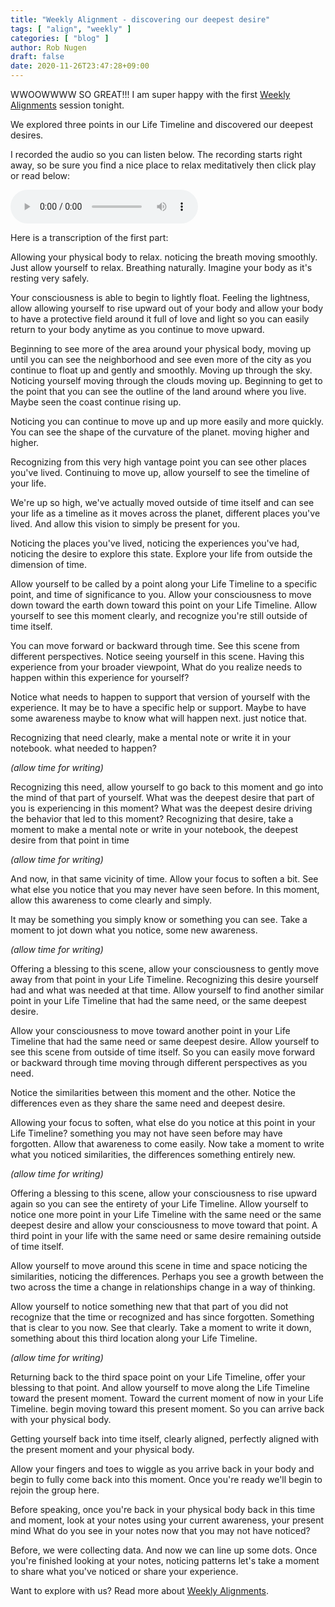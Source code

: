 ```yaml
---
title: "Weekly Alignment - discovering our deepest desire"
tags: [ "align", "weekly" ]
categories: [ "blog" ]
author: Rob Nugen
draft: false
date: 2020-11-26T23:47:28+09:00
---
```


WWOOWWWW  SO GREAT!!!  I am super happy with the first [Weekly Alignments](/weekly-alignments/) session tonight.

We explored three points in our Life Timeline and discovered our
deepest desires.

I recorded the audio so you can listen below.  The recording starts right away, so be sure you find a nice place to relax meditatively then click play or read below:

<audio controls>
<source src="//b.robnugen.com/rob/presentations/weekly-alignments/2020/2020_nov_26_explore_three_points_in_your_life_time_line.ogg" type="audio/ogg">
<source src="//b.robnugen.com/rob/presentations/weekly-alignments/2020/2020_nov_26_explore_three_points_in_your_life_time_line.mp3" type="audio/mpeg">
Your browser does not support this audio content.
</audio>

Here is a transcription of the first part:

<p class="narration weekly-alignment">Allowing your physical body to relax. noticing the breath moving smoothly. Just allow yourself to relax. Breathing naturally. Imagine your body as it's resting very safely.</p>

<p class="narration weekly-alignment">Your consciousness is able to begin to lightly float. Feeling the lightness, allow allowing yourself to rise upward out of your body and allow your body to have a protective field around it full of love and light so you can easily return to your body anytime as you continue to move upward.</p>

<p class="narration weekly-alignment">Beginning to see more of the area around your physical body, moving up until you can see the neighborhood and see even more of the city as you continue to float up and gently and smoothly. Moving up through the sky. Noticing yourself moving through the clouds moving up. Beginning to get to the point that you can see the outline of the land around where you live. Maybe seen the coast continue rising up.</p>

<p class="narration weekly-alignment">Noticing you can continue to move up and up more easily and more quickly. You can see the shape of the curvature of the planet. moving higher and higher.</p>

<p class="narration weekly-alignment">Recognizing from this very high vantage point you can see other places you've lived. Continuing to move up, allow yourself to see the timeline of your life.</p>

<p class="narration weekly-alignment">We're up so high, we've actually moved outside of time itself and can see your life as a timeline as it moves across the planet, different places you've lived. And allow this vision to simply be present for you.</p>

<p class="narration weekly-alignment">Noticing the places you've lived, noticing the experiences you've had, noticing the desire to explore this state. Explore your life from outside the dimension of time.</p>

<p class="narration weekly-alignment">Allow yourself to be called by a point along your Life Timeline to a specific point, and time of significance to you. Allow your consciousness to move down toward the earth down toward this point on your Life Timeline. Allow yourself to see this moment clearly, and recognize you're still outside of time itself.</p>

<p class="narration weekly-alignment">You can move forward or backward through time. See this scene from different perspectives. Notice seeing yourself in this scene. Having this experience from your broader viewpoint, What do you realize needs to happen within this experience for yourself?</p>

<p class="narration weekly-alignment">Notice what needs to happen to support that version of yourself with the experience. It may be to have a specific help or support. Maybe to have some awareness maybe to know what will happen next. just notice that.</p>

<p class="narration weekly-alignment">Recognizing that need clearly, make a mental note or write it in your notebook. what needed to happen?</p>

*(allow time for writing)*

<p class="narration weekly-alignment">Recognizing this need, allow yourself to go back to this moment and go into the mind of that part of yourself. What was the deepest desire that part of you is experiencing in this moment? What was the deepest desire driving the behavior that led to this moment?  Recognizing that desire,  take a moment to make a mental note or write in your notebook, the deepest desire from that point in time</p>

*(allow time for writing)*

<p class="narration weekly-alignment">And now, in that same vicinity of time. Allow your focus to soften a bit. See what else you notice that you may never have seen before. In this moment, allow this awareness to come clearly and simply.</p>

<p class="narration weekly-alignment">It may be something you simply know or something you can see. Take a moment to jot down what you notice, some new awareness.</p>

*(allow time for writing)*

<p class="narration weekly-alignment">Offering a blessing to this scene, allow your consciousness to gently move away from that point in your Life Timeline. Recognizing this desire yourself had and what was needed at that time. Allow yourself to find another similar point in your Life Timeline that had the same need, or the same deepest desire.</p>

<p class="narration weekly-alignment">Allow your consciousness to move toward another point in your Life Timeline that had the same need or same deepest desire. Allow yourself to see this scene from outside of time itself. So you can easily move forward or backward through time moving through different perspectives as you need.</p>

<p class="narration weekly-alignment">Notice the similarities between this moment and the other. Notice the differences even as they share the same need and deepest desire.</p>

<p class="narration weekly-alignment">Allowing your focus to soften, what else do you notice at this point in your Life Timeline? something you may not have seen before may have forgotten. Allow that awareness to come easily. Now take a moment to write what you noticed similarities, the differences something entirely new.</p>

*(allow time for writing)*

<p class="narration weekly-alignment">Offering a blessing to this scene, allow your consciousness to rise upward again so you can see the entirety of your Life Timeline. Allow yourself to notice one more point in your Life Timeline with the same need or the same deepest desire and allow your consciousness to move toward that point. A third point in your life with the same need or same desire remaining outside of time itself.</p>

<p class="narration weekly-alignment">Allow yourself to move around this scene in time and space noticing the similarities, noticing the differences. Perhaps you see a growth between the two across the time a change in relationships change in a way of thinking.</p>

<p class="narration weekly-alignment">Allow yourself to notice something new that that part of you did not recognize that the time or recognized and has since forgotten. Something that is clear to you now. See that clearly. Take a moment to write it down, something about this third location along your Life Timeline.</p>

*(allow time for writing)*

<p class="narration weekly-alignment">Returning back to the third space point on your Life Timeline, offer your blessing to that point. And allow yourself to move along the Life Timeline toward the present moment. Toward the current moment of now in your Life Timeline. begin moving toward this present moment. So you can arrive back with your physical body.</p>

<p class="narration weekly-alignment">Getting yourself back into time itself, clearly aligned, perfectly aligned with the present moment and your physical body.</p>

<p class="narration weekly-alignment">Allow your fingers and toes to wiggle as you arrive back in your body and begin to fully come back into this moment. Once you're ready we'll begin to rejoin the group here.</p>

<p class="narration weekly-alignment">Before speaking, once you're back in your physical body back in this time and moment, look at your notes using your current awareness, your present mind What do you see in your notes now that you may not have noticed?</p>

<p class="narration weekly-alignment">Before, we were collecting data. And now we can line up some dots. Once you're finished looking at your notes, noticing patterns let's take a moment to share what you've noticed or share your experience.</p>

Want to explore with us?  Read more about [Weekly Alignments](/weekly-alignments/).
